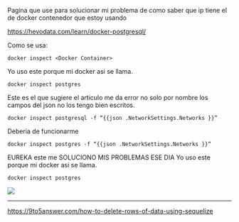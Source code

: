 
Pagina que use para solucionar mi problema de como saber que ip tiene el de docker contenedor que estoy usando

https://hevodata.com/learn/docker-postgresql/

Como se usa:
```
docker inspect <Docker Container>
```
Yo uso este porque mi docker asi se llama.
```
docker inspect postgres 
```
Este es el que sugiere el articulo me da error no solo por  nombre los campos del json no los tengo bien escritos.
```
docker inspect postgresql -f “{{json .NetworkSettings.Networks }}”
```
Deberia de funcionarme
```
docker inspect postgres -f “{{json .NetworkSettings.Networks }}”
```
EUREKA este me SOLUCIONO MIS PROBLEMAS ESE DIA
Yo uso este porque mi docker asi se llama.
```
docker inspect postgres 
```
![](./dockernetworksettings.pngdockernetworksettings.png)
____
https://9to5answer.com/how-to-delete-rows-of-data-using-sequelize
